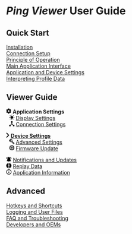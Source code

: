 # *Ping Viewer* User Guide

## Quick Start

[Installation](home#installing-and-running-the-application)<br />
[Connection Setup](home#connection-setup)<br />
[Principle of Operation](home#principle-of-operation)<br />
[Main Application Interface](home#main-application-interface)<br />
[Application and Device Settings](home#application-and-device-settings)<br />
[Interpreting Profile Data](home#interpreting-profile-data)

## Viewer Guide

<img src="images/settings_black.svg.png" height="14px"/> **Application Settings**<br />
&nbsp;&nbsp;<img src="images/sun_black.svg.png" height="14px"/> [Display Settings](display-settings)<br />
&nbsp;&nbsp;<img src="images/connect.svg.png" height="14px"/> [Connection Settings](connection-settings)

<img src="images/arrow.png" height="14px"/> [**Device Settings**](device-settings)<br />
&nbsp;&nbsp;<img src="images/configure.svg.png" height="14px"/> [Advanced Settings](device-settings#advanced-settings)<br />
&nbsp;&nbsp;<img src="images/chip_black.svg.png" height="14px"/> [Firmware Update](firmware-update)<br />

<img src="images/bell.svg.png" height="14px"/> [Notifications and Updates](notifications-and-updates)<br />
<img src="images/disk_black.svg.png" height="14px"/> [Replay Data](replay-data)<br />
<img src="images/info_black.svg.png" height="14px"/> [Application Information](application-information)

## Advanced

[Hotkeys and Shortcuts](hotkeys-and-shortcuts)<br />
[Logging and User Files](logging-and-user-files)<br />
[FAQ and Troubleshooting](faq-and-troubleshooting)<br />
[Developers and OEMs](developers-and-oems)
